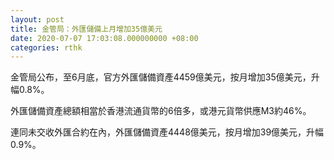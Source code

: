 ```yaml
---
layout: post
title: 金管局：外匯儲備上月增加35億美元
date: 2020-07-07 17:03:08.000000000 +08:00
categories: rthk
---
```


金管局公布，至6月底，官方外匯儲備資產4459億美元，按月增加35億美元，升幅0.8%。

外匯儲備資產總額相當於香港流通貨幣的6倍多，或港元貨幣供應M3約46%。

連同未交收外匯合約在內，外匯儲備資產4448億美元，按月增加39億美元，升幅0.9%。
